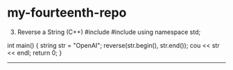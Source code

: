 # my-fourteenth-repo
3. Reverse a String (C++)
#include <iostream>
#include <algorithm>
using namespace std;

int main() {
    string str = "OpenAI";
    reverse(str.begin(), str.end());
    cou << str << endl;
    return 0;
}
________________________________________
